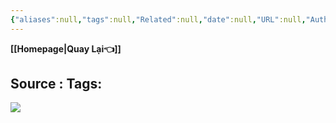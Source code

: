 ```yaml
---
{"aliases":null,"tags":null,"Related":null,"date":null,"URL":null,"Author":null,"dg-publish":true,"image":null,"permalink":"/Book_ Reading 2024/Chỉ cần bạn cố gắng 1% mỗi ngày./","dgPassFrontmatter":true,"noteIcon":"2","created":"2024-01-23T12:33:20.358+07:00","updated":"2024-01-23T12:34:08.039+07:00"}
---
```


**[[Homepage\|Quay Lại👈]]**

Source : 
Tags: 
---
![](https://i.imgur.com/iBW7YxS.png)
